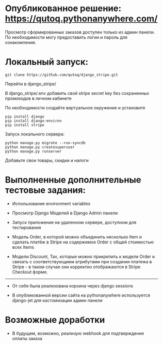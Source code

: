 # Опубликованное решение: https://qutoq.pythonanywhere.com/
Просмотр сформированных заказов доступен только из админ панели. По необходимости могу предоставить логин и пароль для ознакомления. 

# Локальный запуск:
```
git clone https://github.com/qutoq/django_stripe.git
```
Перейти в django_stripe/

В django_stripe/.env добавить свой stripe secret key без сохраненных промокодов в личном кабинете

По необходимости создайте виртуальное окружение и установите
```
pip install django 
pip install django-environ 
pip install stripe
```
Запуск локального сервера:

```
python manage.py migrate --run-syncdb
python manage.py createsuperuser
python manage.py runserver
```
Добавьте свои товары, скидки и налоги

# Выполненные дополнительные тестовые задания:
- Использование environment variables

- Просмотр Django Моделей в Django Admin панели

- Запуск приложения на удаленном сервере, доступном для тестирования

- Модель Order, в которой можно объединить несколько Item и сделать платёж в Stripe на содержимое Order c общей стоимостью всех Items

- Модели Discount, Tax, которые можно прикрепить к модели Order и связать с соответствующими атрибутами при создании платежа в Stripe - в таком случае они корректно отображаются в Stripe Checkout форме. 

----------

+ От себя была реализована корзина через django sessions

+ В опубликованной версии сайта на pythonanywhere используется django-jet для кастомизации админ панели

# Возможные доработки
- В будущем, возможно, реализую webhook для подтверждения оплаты заказа

